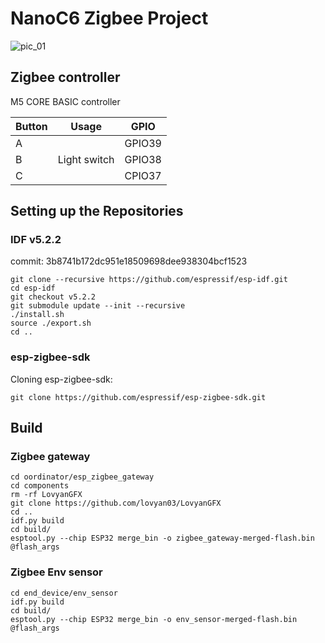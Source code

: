 # NanoC6 Zigbee Project

![pic_01](./assets/pic_01.jpg)

## Zigbee controller

M5 CORE BASIC controller

| Button | Usage        | GPIO   |
|--------|--------------|--------|
| A      |              | GPIO39 |
| B      | Light switch | GPIO38 |
| C      |              | CPIO37 |

## Setting up the Repositories

### IDF v5.2.2

commit: 3b8741b172dc951e18509698dee938304bcf1523

    git clone --recursive https://github.com/espressif/esp-idf.git
    cd esp-idf
    git checkout v5.2.2
    git submodule update --init --recursive
    ./install.sh
    source ./export.sh
    cd ..

### esp-zigbee-sdk
Cloning esp-zigbee-sdk:

    git clone https://github.com/espressif/esp-zigbee-sdk.git

## Build

### Zigbee gateway

    cd oordinator/esp_zigbee_gateway
    cd components
    rm -rf LovyanGFX
    git clone https://github.com/lovyan03/LovyanGFX
    cd ..
    idf.py build
    cd build/
    esptool.py --chip ESP32 merge_bin -o zigbee_gateway-merged-flash.bin @flash_args 
    
### Zigbee Env sensor

    cd end_device/env_sensor
    idf.py build
    cd build/
    esptool.py --chip ESP32 merge_bin -o env_sensor-merged-flash.bin @flash_args 


